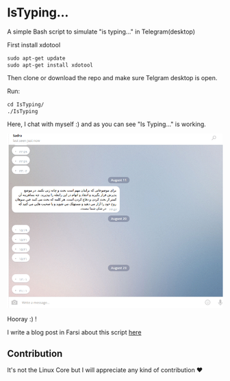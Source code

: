 # IsTyping...
A simple Bash script to simulate "is typing..." in Telegram(desktop)

First install xdotool
```
sudo apt-get update
sudo apt-get install xdotool
 ```
Then clone or download the repo and make sure Telgram desktop is open.

Run:
```
cd IsTyping/
./IsTyping
```

Here, I chat with myself :) and as you can see "Is Typing..." is working.

![alt](https://github.com/01sadra/IsTyping.../blob/master/GifSample/isTypingSample.gif "gif sample")

Hooray :) !

I write a blog post in Farsi about this script [here](https://sadraa.me/40linebash/)

## Contribution

It's not the Linux Core but I will appreciate any kind of contribution :heart:
